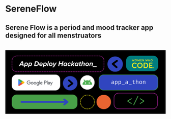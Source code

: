 # SereneFlow

## Serene Flow is a period and mood tracker app designed for all menstruators

<br />
<img src="AppDeployHackathon.png" />
